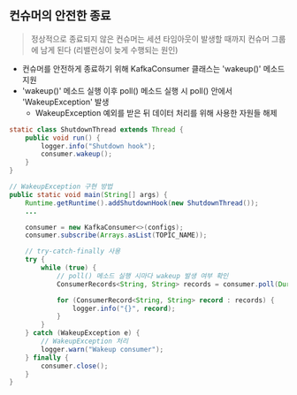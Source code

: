 ## 컨슈머의 안전한 종료

> 정상적으로 종료되지 않은 컨슈머는 세션 타임아웃이 발생할 때까지 컨슈머 그룹에 남게 된다 (리밸런싱이 늦게 수행되는 원인)

- 컨슈머를 안전하게 종료하기 위해 KafkaConsumer 클래스는 'wakeup()' 메소드 지원
- 'wakeup()' 메소드 실행 이후 poll() 메소드 실행 시 poll() 안에서 'WakeupException' 발생
  - WakeupException 예외를 받은 뒤 데이터 처리를 위해 사용한 자원들 해제

````java
static class ShutdownThread extends Thread {
    public void run() {
        logger.info("Shutdown hook");
        consumer.wakeup();
    }
}
````

````java
// WakeupException 구현 방법
public static void main(String[] args) {
    Runtime.getRuntime().addShutdownHook(new ShutdownThread());
    ...

    consumer = new KafkaConsumer<>(configs);
    consumer.subscribe(Arrays.asList(TOPIC_NAME));

    // try-catch-finally 사용
    try {
        while (true) {
            // poll() 메소드 실행 시마다 wakeup 발생 여부 확인
            ConsumerRecords<String, String> records = consumer.poll(Duration.ofSeconds(1));

            for (ConsumerRecord<String, String> record : records) {
                logger.info("{}", record);
            }
        }
    } catch (WakeupException e) {
        // WakeupException 처리
        logger.warn("Wakeup consumer");
    } finally {
        consumer.close();
    }
}
````
